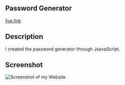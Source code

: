 ## Password Generator 

[live link](https://ivetteramos.github.io/JavaScriptPassword-/)

## Description
I created the password generator through JsavaScript.

## Screenshot
![Screenshot of my Website](/images/PasswordGenerator.png)



